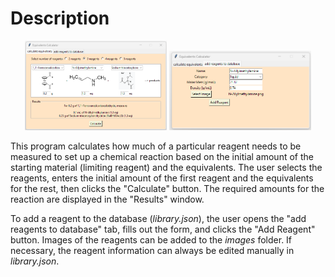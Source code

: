 # Description

<p align="center">
  <img src="main/eqs-calc-tab1.png" width="45%">
  <img src="main/eqs-calc-tab2.png" width="45%">
</p>

This program calculates how much of a particular reagent needs to be measured to set up a chemical reaction based on the initial amount of the starting material (limiting reagent) and the equivalents. The user selects the reagents, enters the initial amount of the first reagent and the equivalents for the rest, then clicks the "Calculate" button. The required amounts for the reaction are displayed in the "Results" window.

To add a reagent to the database (<i>library.json</i>), the user opens the "add reagents to database" tab, fills out the form, and clicks the "Add Reagent" button. Images of the reagents can be added to the <i>images</i> folder. If necessary, the reagent information can always be edited manually in <i>library.json</i>. 
